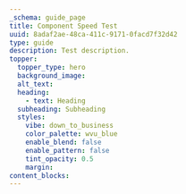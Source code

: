 ```yaml
---
_schema: guide_page
title: Component Speed Test
uuid: 8adaf2ae-48ca-411c-9171-0facd7f32d42
type: guide
description: Test description.
topper:
  topper_type: hero
  background_image:
  alt_text:
  heading:
    - text: Heading
  subheading: Subheading
  styles:
    vibe: down_to_business
    color_palette: wvu_blue
    enable_blend: false
    enable_pattern: false
    tint_opacity: 0.5
    margin:
content_blocks:
---
```

